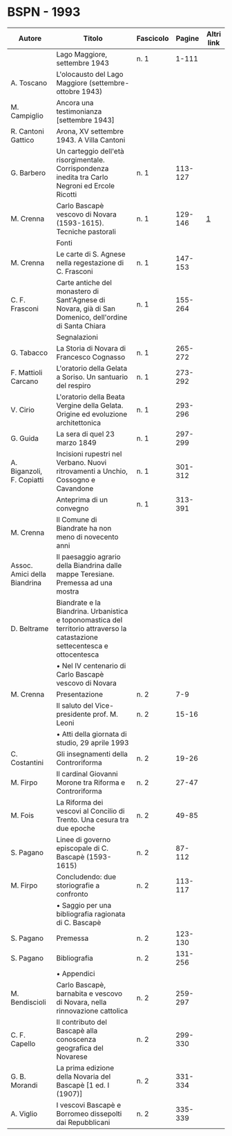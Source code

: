 # BSPN - 1993

| Autore                       | Titolo                                                                                                                       | Fascicolo | Pagine  | Altri link                                             |
|------------------------------|------------------------------------------------------------------------------------------------------------------------------|-----------|---------|--------------------------------------------------------|
|                              | Lago Maggiore, settembre 1943                                                                                                | n. 1      | 1-111   |                                                        |
| A. Toscano                   | L'olocausto del Lago Maggiore (settembre-ottobre 1943)                                                                       |           |         |                                                        |
| M. Campiglio                 | Ancora una testimonianza [settembre 1943]                                                                                    |           |         |                                                        |
| R. Cantoni Gattico           | Arona, XV settembre 1943. A Villa Cantoni                                                                                    |           |         |                                                        |
| G. Barbero                   | Un carteggio dell'età risorgimentale. Corrispondenza inedita tra Carlo Negroni ed Ercole Ricotti                             | n. 1      | 113-127 |                                                        |
| M. Crenna                    | Carlo Bascapè vescovo di Novara (1593-1615). Tecniche pastorali                                                              | n. 1      | 129-146 | [1](https://en.calameo.com/read/0047331289b83694467e1) |
|                              | Fonti                                                                                                                        |           |         |                                                        |
| M. Crenna                    | Le carte di S. Agnese nella regestazione di C. Frasconi                                                                      | n. 1      | 147-153 |                                                        |
| C. F. Frasconi               | Carte antiche del monastero di Sant'Agnese di Novara, già di San Domenico, dell'ordine di Santa Chiara                       | n. 1      | 155-264 |                                                        |
|                              | Segnalazioni                                                                                                                 |           |         |                                                        |
| G. Tabacco                   | La Storia di Novara di Francesco Cognasso                                                                                    | n. 1      | 265-272 |                                                        |
| F. Mattioli Carcano          | L'oratorio della Gelata a Soriso. Un santuario del respiro                                                                   | n. 1      | 273-292 |                                                        |
| V. Cirio                     | L'oratorio della Beata Vergine della Gelata. Origine ed evoluzione architettonica                                            | n. 1      | 293-296 |                                                        |
| G. Guida                     | La sera di quel 23 marzo 1849                                                                                                | n. 1      | 297-299 |                                                        |
| A. Biganzoli, F. Copiatti    | Incisioni rupestri nel Verbano. Nuovi ritrovamenti a Unchio, Cossogno e Cavandone                                            | n. 1      | 301-312 |                                                        |
|                              | Anteprima di un convegno                                                                                                     | n. 1      | 313-391 |                                                        |
| M. Crenna                    | Il Comune di Biandrate ha non meno di novecento anni                                                                         |           |         |                                                        |
| Assoc. Amici della Biandrina | Il paesaggio agrario della Biandrina dalle mappe Teresiane. Premessa ad una mostra                                           |           |         |                                                        |
| D. Beltrame                  | Biandrate e la Biandrina. Urbanistica e toponomastica del territorio attraverso la catastazione settecentesca e ottocentesca |           |         |                                                        |
|                              | • Nel IV centenario di Carlo Bascapè vescovo di Novara                                                                       |           |         |                                                        |
| M. Crenna                    | Presentazione                                                                                                                | n. 2      | 7-9     |                                                        |
|                              | Il saluto del Vice-presidente prof. M. Leoni                                                                                 | n. 2      | 15-16   |                                                        |
|                              | • Atti della giornata di studio, 29 aprile 1993                                                                              |           |         |                                                        |
| C. Costantini                | Gli insegnamenti della Controriforma                                                                                         | n. 2      | 19-26   |                                                        |
| M. Firpo                     | Il cardinal Giovanni Morone tra Riforma e Controriforma                                                                      | n. 2      | 27-47   |                                                        |
| M. Fois                      | La Riforma dei vescovi al Concilio di Trento. Una cesura tra due epoche                                                      | n. 2      | 49-85   |                                                        |
| S. Pagano                    | Linee di governo episcopale di C. Bascapè (1593-1615)                                                                        | n. 2      | 87-112  |                                                        |
| M. Firpo                     | Concludendo: due storiografie a confronto                                                                                    | n. 2      | 113-117 |                                                        |
|                              | • Saggio per una bibliografia ragionata di C. Bascapè                                                                        |           |         |                                                        |
| S. Pagano                    | Premessa                                                                                                                     | n. 2      | 123-130 |                                                        |
| S. Pagano                    | Bibliografia                                                                                                                 | n. 2      | 131-256 |                                                        |
|                              | • Appendici                                                                                                                  |           |         |                                                        |
| M. Bendiscioli               | Carlo Bascapè, barnabita e vescovo di Novara, nella rinnovazione cattolica                                                   | n. 2      | 259-297 |                                                        |
| C. F. Capello                | Il contributo del Bascapè alla conoscenza geografica del Novarese                                                            | n. 2      | 299-330 |                                                        |
| G. B. Morandi                | La prima edizione della Novaria del Bascapè [1 ed. I (1907)]                                                                 | n. 2      | 331-334 |                                                        |
| A. Viglio                    | I vescovi Bascapè e Borromeo dissepolti dai Repubblicani                                                                     | n. 2      | 335-339 |                                                        |
